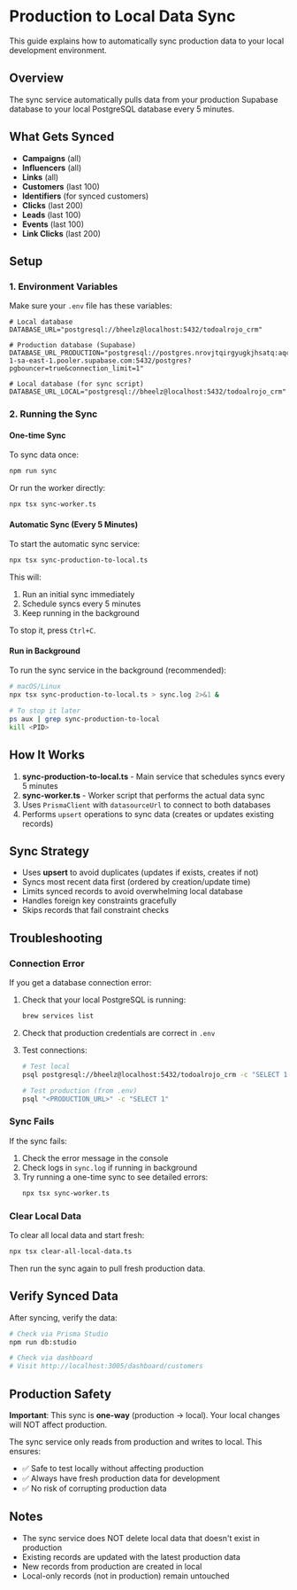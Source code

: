 # Production to Local Data Sync

This guide explains how to automatically sync production data to your local development environment.

## Overview

The sync service automatically pulls data from your production Supabase database to your local PostgreSQL database every 5 minutes.

## What Gets Synced

- **Campaigns** (all)
- **Influencers** (all)
- **Links** (all)
- **Customers** (last 100)
- **Identifiers** (for synced customers)
- **Clicks** (last 200)
- **Leads** (last 100)
- **Events** (last 100)
- **Link Clicks** (last 200)

## Setup

### 1. Environment Variables

Make sure your `.env` file has these variables:

```env
# Local database
DATABASE_URL="postgresql://bheelz@localhost:5432/todoalrojo_crm"

# Production database (Supabase)
DATABASE_URL_PRODUCTION="postgresql://postgres.nrovjtqirgyugkjhsatq:aqc!gab_xrz4nqf3HFU@aws-1-sa-east-1.pooler.supabase.com:5432/postgres?pgbouncer=true&connection_limit=1"

# Local database (for sync script)
DATABASE_URL_LOCAL="postgresql://bheelz@localhost:5432/todoalrojo_crm"
```

### 2. Running the Sync

#### One-time Sync

To sync data once:

```bash
npm run sync
```

Or run the worker directly:

```bash
npx tsx sync-worker.ts
```

#### Automatic Sync (Every 5 Minutes)

To start the automatic sync service:

```bash
npx tsx sync-production-to-local.ts
```

This will:
1. Run an initial sync immediately
2. Schedule syncs every 5 minutes
3. Keep running in the background

To stop it, press `Ctrl+C`.

#### Run in Background

To run the sync service in the background (recommended):

```bash
# macOS/Linux
npx tsx sync-production-to-local.ts > sync.log 2>&1 &

# To stop it later
ps aux | grep sync-production-to-local
kill <PID>
```

## How It Works

1. **sync-production-to-local.ts** - Main service that schedules syncs every 5 minutes
2. **sync-worker.ts** - Worker script that performs the actual data sync
3. Uses `PrismaClient` with `datasourceUrl` to connect to both databases
4. Performs `upsert` operations to sync data (creates or updates existing records)

## Sync Strategy

- Uses **upsert** to avoid duplicates (updates if exists, creates if not)
- Syncs most recent data first (ordered by creation/update time)
- Limits synced records to avoid overwhelming local database
- Handles foreign key constraints gracefully
- Skips records that fail constraint checks

## Troubleshooting

### Connection Error

If you get a database connection error:

1. Check that your local PostgreSQL is running:
   ```bash
   brew services list
   ```

2. Check that production credentials are correct in `.env`

3. Test connections:
   ```bash
   # Test local
   psql postgresql://bheelz@localhost:5432/todoalrojo_crm -c "SELECT 1"

   # Test production (from .env)
   psql "<PRODUCTION_URL>" -c "SELECT 1"
   ```

### Sync Fails

If the sync fails:

1. Check the error message in the console
2. Check logs in `sync.log` if running in background
3. Try running a one-time sync to see detailed errors:
   ```bash
   npx tsx sync-worker.ts
   ```

### Clear Local Data

To clear all local data and start fresh:

```bash
npx tsx clear-all-local-data.ts
```

Then run the sync again to pull fresh production data.

## Verify Synced Data

After syncing, verify the data:

```bash
# Check via Prisma Studio
npm run db:studio

# Check via dashboard
# Visit http://localhost:3005/dashboard/customers
```

## Production Safety

**Important**: This sync is **one-way** (production → local). Your local changes will NOT affect production.

The sync service only reads from production and writes to local. This ensures:
- ✅ Safe to test locally without affecting production
- ✅ Always have fresh production data for development
- ✅ No risk of corrupting production data

## Notes

- The sync service does NOT delete local data that doesn't exist in production
- Existing records are updated with the latest production data
- New records from production are created in local
- Local-only records (not in production) remain untouched
